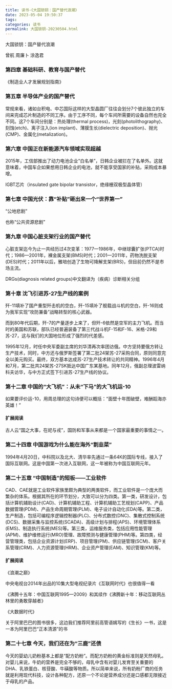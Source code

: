 ```yaml
---
title: 读书·《大国锁钥：国产替代浪潮》
date: 2023-05-04 19:50:37
tags:
categories: 读书
permalink: 大国锁钥-20230504.html
---
```


大国锁钥：国产替代浪潮

曾航 
周廉卜 
涂逸君 


### 第四章 基础科研、教育与国产替代

《制造业人才发展规划指南》

### 第五章 半导体产业的国产替代

常规来看，诸如台积电、中芯国际这样的大型晶圆厂往往会划分7个彼此独立的车间来完成芯片制造的不同工序。由于工序不同，每个车间所需要的设备自然也完全不同。这7个车间分别是：热处理(thermal process)，光刻(photolithography)、刻蚀(etch)、离子注入(ion implant)、薄膜生长(dielectric deposition)、抛光(CMP)、金属化(metalization)。

### 第六章 中国正在新能源汽车领域实现超越

2015年，工信部推出了动力电池企业“白名单”，日韩企业被拦在了名单外。这就意味着，中国车企如果想用日韩企业的电池，就不能享受国家的补贴，采购成本暴增。

IGBT芯片（insulated gate bipolar transistor，绝缘栅双极型晶体管）

### 第七章 中国光伏：靠“补贴”砸出来一个“世界第一”

“公地悲剧”

也称“公共资源悲剧”

### 第九章 中国心脏支架行业的国产替代

心脏支架迄今为止一共经历过4次变革：1977—1986年，中继球囊扩张(PTCA)时代；1986—2001年，裸金属支架(BMS)时代；2001—2011年，药物洗脱支架(DES)时代；2011年以后，雅培创造了生物可降解支架(BRS)，但目前仍然不是市场主流。

DRGs(diagnosis related groups)中文翻译为（疾病）诊断相关分组

### 第十章 沈飞引进苏-27生产线的案例

歼-11填补了国产重型歼击机的空白，歼-15填补了舰载战斗机的空白，歼-16则成为我军实现“攻防兼备”战略转型的核心武器。

而到80年代后期，歼-7的产量逐步上来了，但歼-6依然是空军的主力飞机。而当时的美国和苏联，部队已经普遍装备了第三代战斗机F-15和F-16、米格-29和苏-27，这与我们的大国地位形成了强烈的代差感。

1995年12月，时任中央军委副主席的刘华清再次率团访俄。中方坚持要俄方转让生产技术，同时，中方还与俄罗斯签署了第二批24架苏-27采购合同，原则同意完全以美元购买。最终，双方基本达成苏-27生产技术转让的共同精神。1996年4月和7月，第二批共24架苏-27SK抵达中国广东某基地。同年12月，俄副总理波雷纳科夫访华，与中方正式签下引进苏-27生产线的协议。 

### 第十二章 中国的“大飞机”：从未“下马”的大飞机运-10

如果要评价运-10，用周总理的这句诗便可以概括：“面壁十年图破壁，难酬蹈海亦英雄！”

#### 扩展阅读

古人云“国之大事，在祀与戎”，国防和军事从来都是一个国家最重要的事情之一。


### 第二十四章 中国游戏为什么能在海外“割韭菜”

1994年4月20日，中科院以及北大、清华率先通过一条64K的国际专线，接入了国际互联网。这是中国第一次进入互联网，这一年被称为中国互联网元年。

### 第二十五章 “中国制造”的短板——工业软件

CAD、CAE就是工业软件家族里颇为典型的两类软件，而工业软件是一个庞大而繁杂的体系。根据其所在的环节划分，大致可以分为四类。第一类，研发设计，包括计算机辅助设计(CAD)、计算机辅助工程、计算机辅助工艺规划(CAPP)、产品数据管理(PDM)、产品生命周期管理(PLM)、电子设计自动化(EDA)等。第二类，生产制造，包括可编程序逻辑控制器(PLC)、分布式数控(DNC)、集散式控制系统(DCS)、数据采集与监控系统(SCADA)、高级计划与排程(APS)、环境管理体系(EMS)、制造执行系统(MES)等。第三类，运维服务类，包括应用性能管理(APM)、维护维修运行(MRO)管理、故障预测与健康管理(PHM)等。第四类，经营管理类，包括企业资源计划(ERP)、项目管理(PM)、供应链管理(SCM)、客户关系管理(CRM)、人力资源管理(HRM)、企业资产管理(EAM)、知识管理(KM)等。

  

#### 扩展阅读

《浪潮之巅》

中央电视台2014年出品的10集大型电视纪录片《互联网时代》也很值得一看

《沸腾十五年：中国互联网1995—2009》和其续作《沸腾新十年：移动互联网丛林里的勇敢穿越者》

《大数据时代》

关于阿里巴巴的图书很多，这边我们推荐阿里前高管语嫣写的《生长》一书，这是一本为阿里巴巴“正本清源”的书  

### 第二十七章 今天，我们还在为“三鹿”还债

今天的婴幼儿奶粉基本上都是“配方奶粉”。而配方奶粉的黄金标准则是天然母乳。对婴儿来说，牛奶的营养是完全不够的，母乳中含有对婴儿发育至关重要的DHA、乳铁蛋白、核苷酸、牛磺酸等物质。所以简单来说，所有奶粉厂商的任务就是利用现代科技，设计各种配方，还原一个不论是营养成分还是口感都无限接近于母乳的产品。